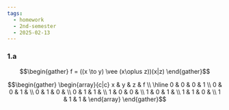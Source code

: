 ```yaml
---
tags:
  - homework
  - 2nd-semester
  - 2025-02-13
---
```

### 1.a

$$\begin{gather}
f = ((x \to y) \vee (x\oplus z))(x|z)
\end{gather}$$

$$\begin{gather}
\begin{array}{c|c}
x & y & z & f \\
\hline 0 & 0 & 0 & 1 \\
0 & 0 & 1 &  \\
0 & 1 & 0 &  \\
0 & 1 & 1 &  \\
1 & 0 & 0 &  \\
1 & 0 & 1 &  \\
1 & 1 & 0 &  \\
1 & 1 & 1 & 
\end{array}
\end{gather}$$